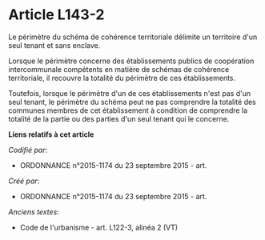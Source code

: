 # Article L143-2

Le périmètre du schéma de cohérence territoriale délimite un territoire d'un seul tenant et sans enclave.

Lorsque le périmètre concerne des établissements publics de coopération intercommunale compétents en matière de schémas de
cohérence territoriale, il recouvre la totalité du périmètre de ces établissements.

Toutefois, lorsque le périmètre d'un de ces établissements n'est pas d'un seul tenant, le périmètre du schéma peut ne pas
comprendre la totalité des communes membres de cet établissement à condition de comprendre la totalité de la partie ou des
parties d'un seul tenant qui le concerne.

**Liens relatifs à cet article**

_Codifié par_:

  - ORDONNANCE n°2015-1174 du 23 septembre 2015 - art.

_Créé par_:

  - ORDONNANCE n°2015-1174 du 23 septembre 2015 - art.

_Anciens textes_:

  - Code de l'urbanisme - art. L122-3, alinéa 2 (VT)
